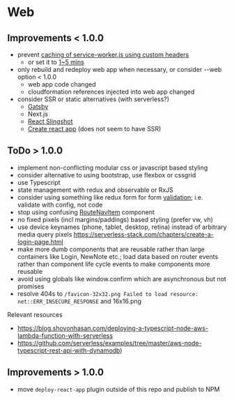 # Web

## Improvements < 1.0.0
- prevent [caching of service-worker.js using custom headers](https://github.com/facebookincubator/create-react-app/tree/master/packages/react-scripts/template#offline-first-considerations)
  - or set it to [1~5 mins](https://stackoverflow.com/questions/38843970/service-worker-javascript-update-frequency-every-24-hours/38854905#38854905)
- only rebuild and redeploy web app when necessary, or consider --web option < 1.0.0
  - web app code changed
  - cloudformation references injected into web app changed
- consider SSR or static alternatives (with serverless?)
  - [Gatsby](https://www.gatsbyjs.org/)
  - Next.js
  - [React Slingshot](https://github.com/coryhouse/react-slingshot)
  - [Create react app](https://github.com/facebookincubator/create-react-app) (does not seem to have SSR)

## ToDo > 1.0.0
- implement non-conflicting modular css or javascript based styling
- consider alternative to using bootstrap, use flexbox or cssgrid
- use Typescript
- state management with redux and observable or RxJS
- consider using something like redux form for form [validation](https://serverless-stack.com/chapters/create-a-login-page.html); i.e. validate with config, not code
- stop using confusing [RouteNavItem](https://github.com/AnomalyInnovations/serverless-stack-com/issues/35) component
- no fixed pixels (incl margins/paddings) based styling (prefer vw, vh)
- use device keynames (phone, tablet, desktop, retina) instead of arbitrary media query pixels https://serverless-stack.com/chapters/create-a-login-page.html
- make more dumb components that are reusable rather than large containers like Login, NewNote etc.; load data based on router events rather than component life cycle events to make components more reusable
- avoid using globals like window.confirm which are asynchronous but not promises
- resolve 404s to `/favicon-32x32.png Failed to load resource: net::ERR_INSECURE_RESPONSE` and 16x16.png

Relevant resources
- https://blog.shovonhasan.com/deploying-a-typescript-node-aws-lambda-function-with-serverless
- https://github.com/serverless/examples/tree/master/aws-node-typescript-rest-api-with-dynamodb)

## Improvements > 1.0.0

- move `deploy-react-app` plugin outside of this repo and publish to NPM
